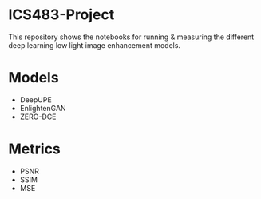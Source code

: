 # ICS483-Project
This repository shows the notebooks for running & measuring the different deep learning low light image enhancement models.

# Models
- DeepUPE
- EnlightenGAN
- ZERO-DCE

# Metrics
- PSNR
- SSIM
- MSE

